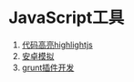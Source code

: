 JavaScript工具
================

1. [代码高亮highlightjs](https://highlightjs.org/)
2. [安卓模拟](https://www.genymotion.com/#!/)
3. [grunt插件开发](http://www.ghugo.com/how-to-create-grunt-plugin/)